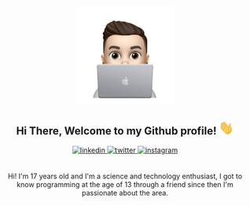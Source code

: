 <div align="center">

<img width=200 src="https://raw.githubusercontent.com/BrenoCarvalho/BrenoCarvalho/main/sticker.png"/>
<h2> Hi There, Welcome to my Github profile! <img width="30" src="https://github.com/1999AZZAR/1999AZZAR/blob/main/resources/img/waving.gif"></h2>
<a href="https://wa.me/5512981734151" target="_blank">
<img src=https://img.shields.io/badge/WhatsApp-25D366?style=for-the-badge&logo=whatsapp&logoColor=white alt=linkedin style="margin-bottom: 5px;" />
</a>
<a href="mailto:brenocarvalho709@gmail.com" target="_blank">
<img src=https://img.shields.io/badge/Gmail-D14836?style=for-the-badge&logo=gmail&logoColor=white alt=twitter style="margin-bottom: 5px;" />
</a>
<a href="https://instagram.com/brenocarvalho709" target="_blank">
<img src=https://img.shields.io/badge/instagram-%ff5851db.svg?color=C13584&style=for-the-badge&logo=instagram&logoColor=white alt=instagram style="margin-bottom: 5px;" />
</a>
</a>
<br />
<br />

Hi! I'm 17 years old and I'm a science and technology enthusiast, I got to know programming at the age of 13 through a friend since then I'm passionate about the area.
